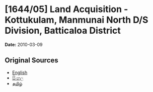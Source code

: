 # [1644/05] Land Acquisition - Kottukulam, Manmunai North D/S Division, Batticaloa District

**Date:** 2010-03-09

## Original Sources

- [English](https://documents.gov.lk/view/extra-gazettes/2010/3/1644-05_E.pdf)
- [සිංහල](https://documents.gov.lk/view/extra-gazettes/2010/3/1644-05_S.pdf)
- [தமிழ்](https://documents.gov.lk/view/extra-gazettes/2010/3/1644-05_T.pdf)
